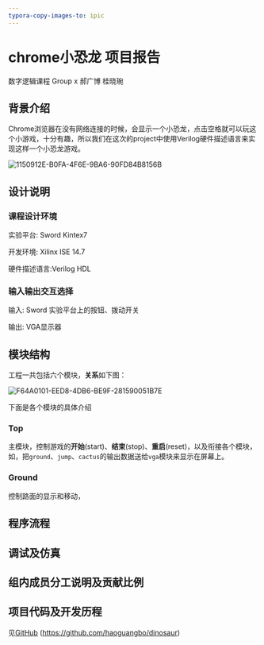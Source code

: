 ```yaml
---
typora-copy-images-to: ipic
---
```


# chrome小恐龙 项目报告

数字逻辑课程  Group x  郝广博 桂晓琬

 

 

 

 

 

## 背景介绍

Chrome浏览器在没有网络连接的时候，会显示一个小恐龙，点击空格就可以玩这个小游戏，十分有趣，所以我们在这次的project中使用Verilog硬件描述语言来实现这样一个小恐龙游戏。

![1150912E-B0FA-4F6E-9BA6-90FD84B8156B](https://ww3.sinaimg.cn/large/006y8lVagw1fbeebi1vxtj30yo09gwep.jpg)







## 设计说明

### 课程设计环境

实验平台: Sword Kintex7

开发环境: Xilinx ISE 14.7

硬件描述语言:Verilog HDL

### 输入输出交互选择

输入: Sword 实验平台上的按钮、拨动开关

输出: VGA显示器





## 模块结构

工程一共包括六个模块，**关系**如下图：

![F64A0101-EED8-4DB6-BE9F-281590051B7E](https://ww4.sinaimg.cn/large/006y8lVagw1fbgs45hkhtj30um0mmdgf.jpg)

  

下面是各个模块的具体介绍



### Top

主模块，控制游戏的**开始**(start)、**结束**(stop)、**重启**(reset)，以及衔接各个模块，如，把`ground`、`jump`、`cactus`的输出数据送给`vga`模块来显示在屏幕上。

### Ground

控制路面的显示和移动，







## 程序流程







## 调试及仿真







## 组内成员分工说明及贡献比例









## 项目代码及开发历程

见[GitHub](https://github.com/haoguangbo/dinosaur) (https://github.com/haoguangbo/dinosaur)

